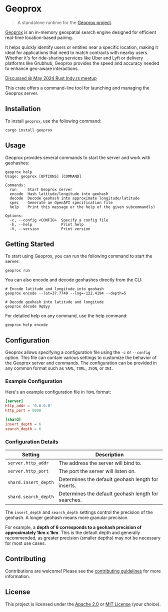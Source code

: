 # Geoprox

> A standalone runtime for the [Geoprox project](https://github.com/ezrasingh/geoprox/).

[Geoprox](https://github.com/ezrasingh/geoprox/) is an in-memory geospatial search engine designed for efficient real-time location-based pairing.

It helps quickly identify users or entities near a specific location, making it ideal for applications that need to match contracts with nearby users. Whether it's for ride-sharing services like Uber and Lyft or delivery platforms like Grubhub, Geoprox provides the speed and accuracy needed to enhance geo-aware interactions.

[Discussed @ May 2024 Rust Indy.rs meetup](https://gitlab.com/indyrs/may2024/-/blob/main/Geo-Proximity-Detection-With-Rust.pdf)

This crate offers a command-line tool for launching and managing the Geoprox server.

## Installation

To install `geoprox`, use the following command:

```shell
cargo install geoprox
```

## Usage

Geoprox provides several commands to start the server and work with geohashes:

```shell
geoprox help
Usage: geoprox [OPTIONS] [COMMAND]

Commands:
  run     Start Geoprox server
  encode  Hash latitude/longitude into geohash
  decode  Decode geohash into approximate longitude/latitude
  spec    Generate an OpenAPI specification file
  help    Print this message or the help of the given subcommand(s)

Options:
  -c, --config <CONFIG>  Specify a config file
  -h, --help             Print help
  -V, --version          Print version
```

## Getting Started

To start using Geoprox, you can run the following command to start the server:

```shell
geoprox run
```

You can also encode and decode geohashes directly from the CLI:

```shell
# Encode latitude and longitude into geohash
geoprox encode --lat=37.7749 --lng=-122.4194 --depth=5

# Decode geohash into latitude and longitude
geoprox decode 9q8yy
```

For detailed help on any command, use the help command:

```shell
geoprox help encode
```

## Configuration

Geoprox allows specifying a configuration file using the `-c` or `--config` option. This file can contain various settings to customize the behavior of the Geoprox server and commands. The configuration can be provided in any common format such as `YAML`, `TOML`, `JSON`, or `INI`.

### Example Configuration

Here's an example configuration file in `TOML` format:

```toml
[server]
http_addr = '0.0.0.0'
http_port = 5000

[shard]
insert_depth = 6
search_depth = 6
```

### Configuration Details

| Setting              | Description                                         |
| -------------------- | --------------------------------------------------- |
| `server.http_addr`   | The address the server will bind to.                |
| `server.http_port`   | The port the server will listen on.                 |
| `shard.insert_depth` | Determines the default geohash length for inserts.  |
| `shard.search_depth` | Determines the default geohash length for searches. |

The `insert_depth` and `search_depth` settings control the precision of the geohash. A longer geohash means more granular precision.

For example, a **depth of 6 corresponds to a geohash precision of approximately 1km x 1km**. This is the default depth and generally recommended, as greater precision (smaller depths) may not be necessary for most use cases.

## Contributing

Contributions are welcome! Please see the [contributing guidelines](https://github.com/ezrasingh/geoprox/blob/main/CONTRIBUTING.md) for more information.

## License

This project is licensed under the [Apache 2.0](https://github.com/ezrasingh/geoprox/tree/main/LICENSE-APACHE) or [MIT License](https://github.com/ezrasingh/geoprox/tree/main/LICENSE-MIT) (your choice).
